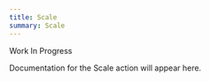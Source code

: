 ```yaml
---
title: Scale
summary: Scale
---
```


Work In Progress

Documentation for the Scale action will appear here.